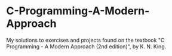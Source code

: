 # C-Programming-A-Modern-Approach
My solutions to exercises and projects found on the textbook "C Programming - A Modern Approach (2nd edition)", by K. N. King.
